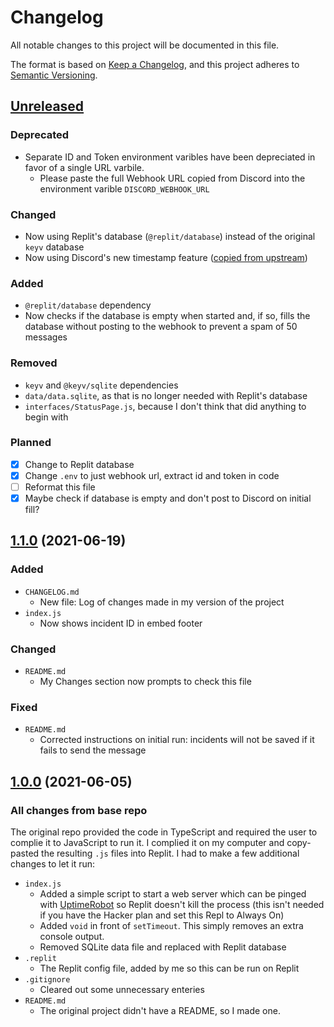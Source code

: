 # Changelog

All notable changes to this project will be documented in this file.

The format is based on [Keep a Changelog](https://keepachangelog.com/en/1.0.0/),
and this project adheres to [Semantic Versioning](https://semver.org/spec/v2.0.0.html).

## [Unreleased]

### Deprecated

- Separate ID and Token environment varibles have been depreciated in favor of a single URL varbile.
  - Please paste the full Webhook URL copied from Discord into the environment varible `DISCORD_WEBHOOK_URL`

### Changed

- Now using Replit's database (`@replit/database`) instead of the original `keyv` database
- Now using Discord's new timestamp feature ([copied from upstream](https://github.com/almostSouji/discord-status-webhook/commit/e853ef1ba097d81b4be8491568541ffcb893d4ab))

### Added

- `@replit/database` dependency
- Now checks if the database is empty when started and, if so, fills the database without posting to the webhook to prevent a spam of 50 messages

### Removed

- `keyv` and `@keyv/sqlite` dependencies
- `data/data.sqlite`, as that is no longer needed with Replit's database
- `interfaces/StatusPage.js`, because I don't think that did anything to begin with

### Planned

- [x] Change to Replit database
- [x] Change `.env` to just webhook url, extract id and token in code
- [ ] Reformat this file
- [x] Maybe check if database is empty and don't post to Discord on initial fill?

## [1.1.0] (2021-06-19)

### Added

- `CHANGELOG.md`
  - New file: Log of changes made in my version of the project
- `index.js`
  - Now shows incident ID in embed footer

### Changed

- `README.md`
  - My Changes section now prompts to check this file

### Fixed

- `README.md`
  - Corrected instructions on initial run: incidents will not be saved if it fails to send the message

## [1.0.0] (2021-06-05)

### All changes from base repo

The original repo provided the code in TypeScript and required the user to complie it to JavaScript to run it. I complied it on my computer and copy-pasted the resulting `.js` files into Replit. I had to make a few additional changes to let it run:

- `index.js`
  - Added a simple script to start a web server which can be pinged with [UptimeRobot](http://uptimerobot.com/) so Replit doesn't kill the process (this isn't needed if you have the Hacker plan and set this Repl to Always On)
  - Added `void` in front of `setTimeout`. This simply removes an extra console output.
  - Removed SQLite data file and replaced with Replit database
- `.replit`
  - The Replit config file, added by me so this can be run on Replit
- `.gitignore`
  - Cleared out some unnecessary enteries
- `README.md`
  - The original project didn't have a README, so I made one.

[Unreleased]: https://github.com/WeirdAlex03/discord-status-webhook/compare/v2.0.0...HEAD
[2.0.0]: https://github.com/WeirdAlex03/discord-status-webhook/compare/v1.1.0...v2.0.0
[1.1.0]: https://github.com/WeirdAlex03/discord-status-webhook/compare/v1.0.0...v1.1.0
[1.0.0]: https://github.com/WeirdAlex03/discord-status-webhook/compare/v0.0.0...v1.0.0
